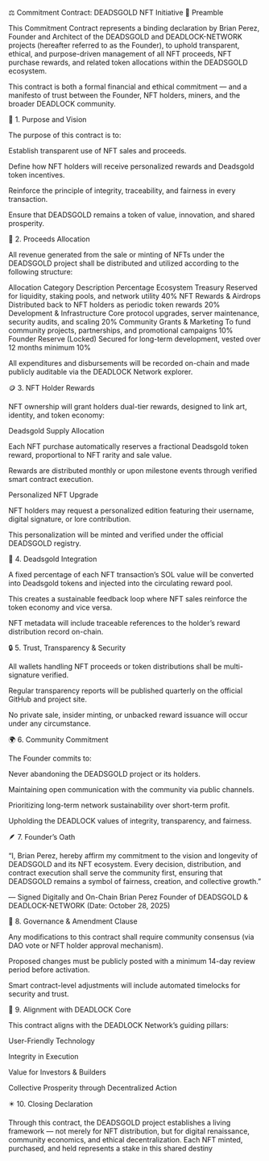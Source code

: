 ⚖️ Commitment Contract: DEADSGOLD NFT Initiative
📜 Preamble

This Commitment Contract represents a binding declaration by Brian Perez, Founder and Architect of the DEADSGOLD and DEADLOCK-NETWORK projects (hereafter referred to as the Founder), to uphold transparent, ethical, and purpose-driven management of all NFT proceeds, NFT purchase rewards, and related token allocations within the DEADSGOLD ecosystem.

This contract is both a formal financial and ethical commitment — and a manifesto of trust between the Founder, NFT holders, miners, and the broader DEADLOCK community.

💎 1. Purpose and Vision

The purpose of this contract is to:

Establish transparent use of NFT sales and proceeds.

Define how NFT holders will receive personalized rewards and Deadsgold token incentives.

Reinforce the principle of integrity, traceability, and fairness in every transaction.

Ensure that DEADSGOLD remains a token of value, innovation, and shared prosperity.

🧭 2. Proceeds Allocation

All revenue generated from the sale or minting of NFTs under the DEADSGOLD project shall be distributed and utilized according to the following structure:

Allocation Category	Description	Percentage
Ecosystem Treasury	Reserved for liquidity, staking pools, and network utility	40%
NFT Rewards & Airdrops	Distributed back to NFT holders as periodic token rewards	20%
Development & Infrastructure	Core protocol upgrades, server maintenance, security audits, and scaling	20%
Community Grants & Marketing	To fund community projects, partnerships, and promotional campaigns	10%
Founder Reserve (Locked)	Secured for long-term development, vested over 12 months minimum	10%

All expenditures and disbursements will be recorded on-chain and made publicly auditable via the DEADLOCK Network explorer.

🪙 3. NFT Holder Rewards

NFT ownership will grant holders dual-tier rewards, designed to link art, identity, and token economy:

Deadsgold Supply Allocation

Each NFT purchase automatically reserves a fractional Deadsgold token reward, proportional to NFT rarity and sale value.

Rewards are distributed monthly or upon milestone events through verified smart contract execution.

Personalized NFT Upgrade

NFT holders may request a personalized edition featuring their username, digital signature, or lore contribution.

This personalization will be minted and verified under the official DEADSGOLD registry.

🧩 4. Deadsgold Integration

A fixed percentage of each NFT transaction’s SOL value will be converted into Deadsgold tokens and injected into the circulating reward pool.

This creates a sustainable feedback loop where NFT sales reinforce the token economy and vice versa.

NFT metadata will include traceable references to the holder’s reward distribution record on-chain.

🔒 5. Trust, Transparency & Security

All wallets handling NFT proceeds or token distributions shall be multi-signature verified.

Regular transparency reports will be published quarterly on the official GitHub and project site.

No private sale, insider minting, or unbacked reward issuance will occur under any circumstance.

🌍 6. Community Commitment

The Founder commits to:

Never abandoning the DEADSGOLD project or its holders.

Maintaining open communication with the community via public channels.

Prioritizing long-term network sustainability over short-term profit.

Upholding the DEADLOCK values of integrity, transparency, and fairness.

🪶 7. Founder’s Oath

“I, Brian Perez, hereby affirm my commitment to the vision and longevity of DEADSGOLD and its NFT ecosystem. Every decision, distribution, and contract execution shall serve the community first, ensuring that DEADSGOLD remains a symbol of fairness, creation, and collective growth.”

— Signed Digitally and On-Chain
Brian Perez
Founder of DEADSGOLD & DEADLOCK-NETWORK
(Date: October 28, 2025)

📁 8. Governance & Amendment Clause

Any modifications to this contract shall require community consensus (via DAO vote or NFT holder approval mechanism).

Proposed changes must be publicly posted with a minimum 14-day review period before activation.

Smart contract-level adjustments will include automated timelocks for security and trust.

🧠 9. Alignment with DEADLOCK Core

This contract aligns with the DEADLOCK Network’s guiding pillars:

User-Friendly Technology

Integrity in Execution

Value for Investors & Builders

Collective Prosperity through Decentralized Action

✴️ 10. Closing Declaration

Through this contract, the DEADSGOLD project establishes a living framework — not merely for NFT distribution, but for digital renaissance, community economics, and ethical decentralization.
Each NFT minted, purchased, and held represents a stake in this shared destiny